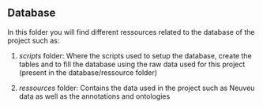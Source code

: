 ## Database 

In this folder you will find different ressources related to the database 
of the project such as:

1. *scripts* folder: Where the scripts used to setup the database, 
   create the tables and to fill the database using the raw data used 
   for this project (present in the database/ressource folder)

2. *ressources* folder: Contains the data used in the project such as 
   Neuveu data as well as the annotations and ontologies  
